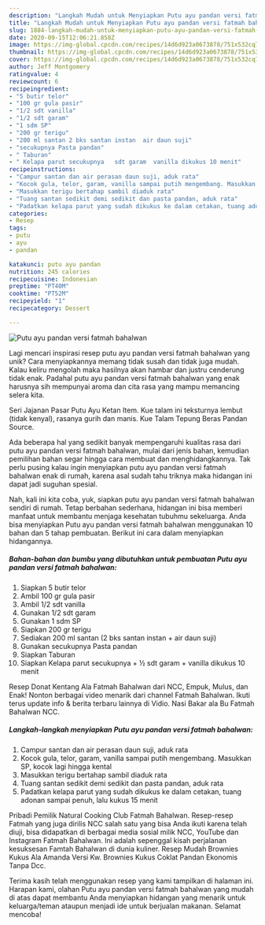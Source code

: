 ```yaml
---
description: "Langkah Mudah untuk Menyiapkan Putu ayu pandan versi fatmah bahalwan yang Enak Banget"
title: "Langkah Mudah untuk Menyiapkan Putu ayu pandan versi fatmah bahalwan yang Enak Banget"
slug: 1884-langkah-mudah-untuk-menyiapkan-putu-ayu-pandan-versi-fatmah-bahalwan-yang-enak-banget
date: 2020-09-15T12:06:21.858Z
image: https://img-global.cpcdn.com/recipes/14d6d923a0673878/751x532cq70/putu-ayu-pandan-versi-fatmah-bahalwan-foto-resep-utama.jpg
thumbnail: https://img-global.cpcdn.com/recipes/14d6d923a0673878/751x532cq70/putu-ayu-pandan-versi-fatmah-bahalwan-foto-resep-utama.jpg
cover: https://img-global.cpcdn.com/recipes/14d6d923a0673878/751x532cq70/putu-ayu-pandan-versi-fatmah-bahalwan-foto-resep-utama.jpg
author: Jeff Montgomery
ratingvalue: 4
reviewcount: 6
recipeingredient:
- "5 butir telor"
- "100 gr gula pasir"
- "1/2 sdt vanilla"
- "1/2 sdt garam"
- "1 sdm SP"
- "200 gr terigu"
- "200 ml santan 2 bks santan instan  air daun suji"
- "secukupnya Pasta pandan"
- " Taburan"
- " Kelapa parut secukupnya   sdt garam  vanilla dikukus 10 menit"
recipeinstructions:
- "Campur santan dan air perasan daun suji, aduk rata"
- "Kocok gula, telor, garam, vanilla sampai putih mengembang. Masukkan SP, kocok lagi hingga kental"
- "Masukkan terigu bertahap sambil diaduk rata"
- "Tuang santan sedikit demi sedikit dan pasta pandan, aduk rata"
- "Padatkan kelapa parut yang sudah dikukus ke dalam cetakan, tuang adonan sampai penuh, lalu kukus 15 menit"
categories:
- Resep
tags:
- putu
- ayu
- pandan

katakunci: putu ayu pandan 
nutrition: 245 calories
recipecuisine: Indonesian
preptime: "PT40M"
cooktime: "PT52M"
recipeyield: "1"
recipecategory: Dessert

---
```



![Putu ayu pandan versi fatmah bahalwan](https://img-global.cpcdn.com/recipes/14d6d923a0673878/751x532cq70/putu-ayu-pandan-versi-fatmah-bahalwan-foto-resep-utama.jpg)

Lagi mencari inspirasi resep putu ayu pandan versi fatmah bahalwan yang unik? Cara menyiapkannya memang tidak susah dan tidak juga mudah. Kalau keliru mengolah maka hasilnya akan hambar dan justru cenderung tidak enak. Padahal putu ayu pandan versi fatmah bahalwan yang enak harusnya sih mempunyai aroma dan cita rasa yang mampu memancing selera kita.

Seri Jajanan Pasar Putu Ayu Ketan Item. Kue talam ini teksturnya lembut (tidak kenyal), rasanya gurih dan manis. Kue Talam Tepung Beras Pandan Source.

Ada beberapa hal yang sedikit banyak mempengaruhi kualitas rasa dari putu ayu pandan versi fatmah bahalwan, mulai dari jenis bahan, kemudian pemilihan bahan segar hingga cara membuat dan menghidangkannya. Tak perlu pusing kalau ingin menyiapkan putu ayu pandan versi fatmah bahalwan enak di rumah, karena asal sudah tahu triknya maka hidangan ini dapat jadi suguhan spesial.


Nah, kali ini kita coba, yuk, siapkan putu ayu pandan versi fatmah bahalwan sendiri di rumah. Tetap berbahan sederhana, hidangan ini bisa memberi manfaat untuk membantu menjaga kesehatan tubuhmu sekeluarga. Anda bisa menyiapkan Putu ayu pandan versi fatmah bahalwan menggunakan 10 bahan dan 5 tahap pembuatan. Berikut ini cara dalam menyiapkan hidangannya.

<!--inarticleads1-->

##### Bahan-bahan dan bumbu yang dibutuhkan untuk pembuatan Putu ayu pandan versi fatmah bahalwan:

1. Siapkan 5 butir telor
1. Ambil 100 gr gula pasir
1. Ambil 1/2 sdt vanilla
1. Gunakan 1/2 sdt garam
1. Gunakan 1 sdm SP
1. Siapkan 200 gr terigu
1. Sediakan 200 ml santan (2 bks santan instan + air daun suji)
1. Gunakan secukupnya Pasta pandan
1. Siapkan  Taburan
1. Siapkan  Kelapa parut secukupnya + ½ sdt garam + vanilla dikukus 10 menit


Resep Donat Kentang Ala Fatmah Bahalwan dari NCC, Empuk, Mulus, dan Enak! Nonton berbagai video menarik dari channel Fatmah Bahalwan. Ikuti terus update info &amp; berita terbaru lainnya di Vidio. Nasi Bakar ala Bu Fatmah Bahalwan NCC. 

<!--inarticleads2-->

##### Langkah-langkah menyiapkan Putu ayu pandan versi fatmah bahalwan:

1. Campur santan dan air perasan daun suji, aduk rata
1. Kocok gula, telor, garam, vanilla sampai putih mengembang. Masukkan SP, kocok lagi hingga kental
1. Masukkan terigu bertahap sambil diaduk rata
1. Tuang santan sedikit demi sedikit dan pasta pandan, aduk rata
1. Padatkan kelapa parut yang sudah dikukus ke dalam cetakan, tuang adonan sampai penuh, lalu kukus 15 menit


Pribadi Pemilik Natural Cooking Club Fatmah Bahalwan. Resep-resep Fatmah yang juga dirilis NCC salah satu yang bisa Anda ikuti karena telah diuji, bisa didapatkan di berbagai media sosial milik NCC, YouTube dan Instagram Fatmah Bahalwan. Ini adalah sepenggal kisah perjalanan kesuksesan Famtah Bahalwan di dunia kuliner. Resep Mudah Brownies Kukus Ala Amanda Versi Kw. Brownies Kukus Coklat Pandan Ekonomis Tanpa Dcc. 

Terima kasih telah menggunakan resep yang kami tampilkan di halaman ini. Harapan kami, olahan Putu ayu pandan versi fatmah bahalwan yang mudah di atas dapat membantu Anda menyiapkan hidangan yang menarik untuk keluarga/teman ataupun menjadi ide untuk berjualan makanan. Selamat mencoba!
